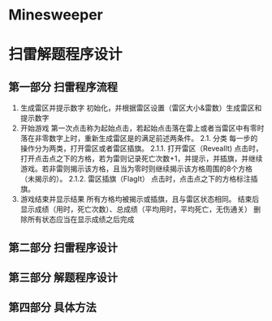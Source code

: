 # Minesweeper

# 扫雷解题程序设计

## 第一部分 扫雷程序流程

1. 生成雷区并提示数字
	初始化，并根据雷区设置（雷区大小&雷数）生成雷区和提示数字
2. 开始游戏
	第一次点击称为起始点击，若起始点击落在雷上或者当雷区中有零时落在非零数字上时，重新生成雷区是的满足前述两条件。
2.1. 分类
	每一步的操作分为两类，打开雷区或者雷区插旗。
2.1.1. 打开雷区（RevealIt)
	点击时，打开点击点之下的方格，若为雷则记录死亡次数+1，并提示，并插旗，并继续游戏。若非雷则揭示该方格，且当为零时则继续揭示该方格周围的8个方格（未揭示的）。
2.1.2. 雷区插旗（FlagIt）
	点击时，点击点之下的方格标注插旗。
3. 游戏结束并显示结果
	所有方格均被揭示或插旗，且与雷区状态相同。
	结束后显示成绩（用时，死亡次数）、总成绩（平均用时，平均死亡，无伤通关）
	删除所有状态应当在显示成绩之后完成
  
## 第二部分 扫雷程序设计

## 第三部分 解题程序设计

## 第四部分 具体方法
